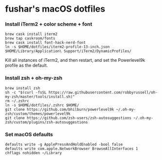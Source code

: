 # fushar's macOS dotfiles

### Install iTerm2 + color scheme + font

```
brew cask install iterm2
brew tap caskroom/fonts
brew cask install font-hack-nerd-font
ln -s $HOME/dotfiles/iterm2-profile-13-inch.json $HOME/Library/Application\ Support/iTerm2/DynamicProfiles/
```

Kill all instances of iTerm2, and then restart, and set the Powerlevel9k profile as the default.

### Install zsh + oh-my-zsh

```
brew install zsh
sh -c "$(curl -fsSL https://raw.githubusercontent.com/robbyrussell/oh-my-zsh/master/tools/install.sh)"
rm ~/.zshrc
ln -s $HOME/dotfiles/.zshrc $HOME/
git clone https://github.com/bhilburn/powerlevel9k ~/.oh-my-zsh/custom/themes/powerlevel9k
git clone https://github.com/zsh-users/zsh-autosuggestions ~/.oh-my-zsh/custom/plugins/zsh-autosuggestions
```

### Set macOS defaults

```
defaults write -g ApplePressAndHoldEnabled -bool false
defaults write com.apple.NetworkBrowser BrowseAllInterfaces 1
chflags nohidden ~/Library
```

